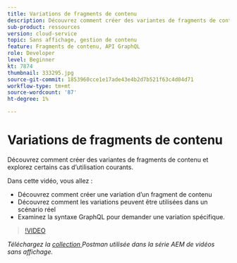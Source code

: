 ```yaml
---
title: Variations de fragments de contenu
description: Découvrez comment créer des variantes de fragments de contenu et explorez certains cas d’utilisation courants.
sub-product: ressources
version: cloud-service
topic: Sans affichage, gestion de contenu
feature: Fragments de contenu, API GraphQL
role: Developer
level: Beginner
kt: 7874
thumbnail: 333295.jpg
source-git-commit: 1853960cce1e17ade43e4b2d7b521f63c4d04d71
workflow-type: tm+mt
source-wordcount: '87'
ht-degree: 1%

---
```



# Variations de fragments de contenu

Découvrez comment créer des variantes de fragments de contenu et explorez certains cas d’utilisation courants.

Dans cette vidéo, vous allez :

+ Découvrez comment créer une variation d’un fragment de contenu
+ Découvrez comment les variations peuvent être utilisées dans un scénario réel
+ Examinez la syntaxe GraphQL pour demander une variation spécifique.

>[!VIDEO](https://video.tv.adobe.com/v/333295/?quality=12&learn=on)

_Téléchargez la  [collection ](./assets/aem-headless-video-series.postman_collection.json) Postman utilisée dans la série AEM de vidéos sans affichage._
